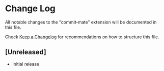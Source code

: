 # Change Log

All notable changes to the "commit-mate" extension will be documented in this file.

Check [Keep a Changelog](http://keepachangelog.com/) for recommendations on how to structure this file.

## [Unreleased]

- Initial release
